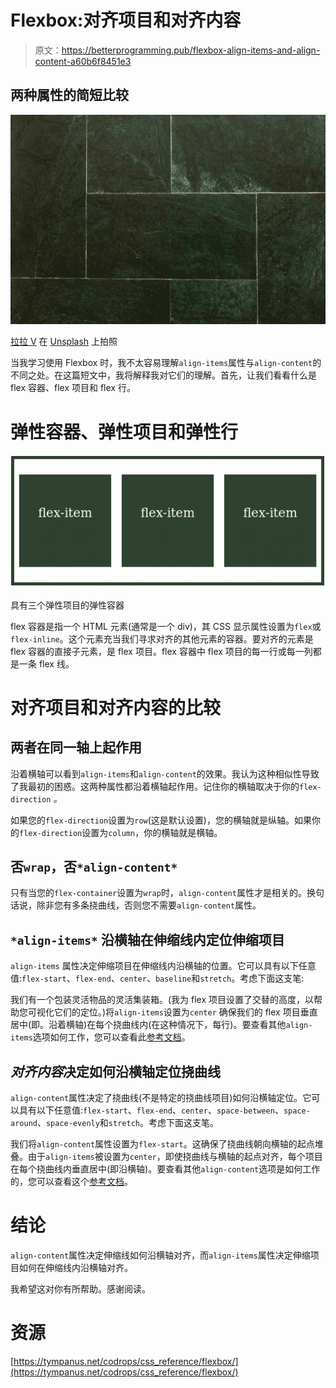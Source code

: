# Flexbox:对齐项目和对齐内容

> 原文：<https://betterprogramming.pub/flexbox-align-items-and-align-content-a60b6f8451e3>

## 两种属性的简短比较

![](img/4166b6c0164ef094ab4f14ad77c8321a.png)

[拉拉 V](https://unsplash.com/@lala_v?utm_source=unsplash&utm_medium=referral&utm_content=creditCopyText) 在 [Unsplash](https://unsplash.com/s/photos/layout?utm_source=unsplash&utm_medium=referral&utm_content=creditCopyText) 上拍照

当我学习使用 Flexbox 时，我不太容易理解`align-items`属性与`align-content`的不同之处。在这篇短文中，我将解释我对它们的理解。首先，让我们看看什么是 flex 容器、flex 项目和 flex 行。

# 弹性容器、弹性项目和弹性行

![](img/d230f70c63f00461fcc1148ec7fc09b0.png)

具有三个弹性项目的弹性容器

flex 容器是指一个 HTML 元素(通常是一个 div)，其 CSS 显示属性设置为`flex`或`flex-inline`。这个元素充当我们寻求对齐的其他元素的容器。要对齐的元素是 flex 容器的直接子元素，是 flex 项目。flex 容器中 flex 项目的每一行或每一列都是一条 flex 线。

# 对齐项目和对齐内容的比较

## 两者在同一轴上起作用

沿着横轴可以看到`align-items`和`align-content`的效果。我认为这种相似性导致了我最初的困惑。这两种属性都沿着横轴起作用。记住你的横轴取决于你的`flex-direction` *。*

如果您的`flex-direction`设置为`row`(这是默认设置)，您的横轴就是纵轴。如果你的`flex-direction`设置为`column`，你的横轴就是横轴。

## 否`wrap`，否`*align-content*`

只有当您的`flex-container`设置为`wrap`时，`align-content`属性才是相关的。换句话说，除非您有多条挠曲线，否则您不需要`align-content`属性。

## `*align-items*` 沿横轴在伸缩线内定位伸缩项目

`align-items` 属性决定伸缩项目在伸缩线内沿横轴的位置。它可以具有以下任意值:`flex-start`、`flex-end`、`center`、`baseline`和`stretch`。考虑下面这支笔:

我们有一个包装灵活物品的灵活集装箱。(我为 flex 项目设置了交替的高度，以帮助您可视化它们的定位。)将`align-items`设置为`center` 确保我们的 flex 项目垂直居中(即。沿着横轴)在每个挠曲线内(在这种情况下，每行)。要查看其他`align-items`选项如何工作，您可以查看此[参考文档](https://tympanus.net/codrops/css_reference/flexbox/#section_align-items)。

## *对齐内容*决定如何沿横轴定位挠曲线

`align-content`属性决定了挠曲线(不是特定的挠曲线项目)如何沿横轴定位。它可以具有以下任意值:`flex-start`、`flex-end`、`center`、`space-between`、`space-around`、`space-evenly`和`stretch`。考虑下面这支笔。

我们将`align-content`属性设置为`flex-start`。这确保了挠曲线朝向横轴的起点堆叠。由于`align-items`被设置为`center`，即使挠曲线与横轴的起点对齐，每个项目在每个挠曲线内垂直居中(即沿横轴)。要查看其他`align-content`选项是如何工作的，您可以查看这个[参考文档](https://tympanus.net/codrops/css_reference/flexbox/#section_align-content)。

# **结论**

`align-content`属性决定伸缩线如何沿横轴对齐，而`align-items`属性决定伸缩项目如何在伸缩线内沿横轴对齐。

我希望这对你有所帮助。感谢阅读。

# 资源

[https://tympanus.net/codrops/css_reference/flexbox/](https://tympanus.net/codrops/css_reference/flexbox/)